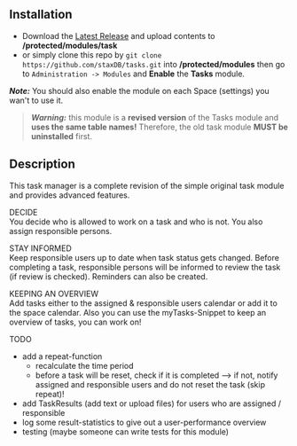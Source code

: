 ## Installation

- Download the [Latest Release](https://github.com/staxDB/tasks/releases/latest) and upload contents to **/protected/modules/task**
- or simply clone this repo by `git clone https://github.com/staxDB/tasks.git` into **/protected/modules**
then go to `Administration -> Modules` and **Enable** the **Tasks** module.

**_Note:_** You should also enable the module on each Space (settings) you wan't to use it.

> **_Warning:_** this module is a **revised version** of the Tasks module and **uses the same table names!** Therefore, the old task module **MUST be uninstalled** first.


## Description
This task manager is a complete revision of the simple original task module and provides advanced features.

DECIDE  
You decide who is allowed to work on a task and who is not. You also assign responsible persons.

STAY INFORMED  
Keep responsible users up to date when task status gets changed. Before completing a task, responsible persons will be informed to review the task (if review is checked).
Reminders can also be created.

KEEPING AN OVERVIEW  
Add tasks either to the assigned & responsible users calendar or add it to the space calendar.
Also you can use the myTasks-Snippet to keep an overview of tasks, you can work on!

TODO
- add a repeat-function
    - recalculate the time period
    - before a task will be reset, check if it is completed --> if not, notify assigned and responsible users and do not reset the task (skip repeat)!
- add TaskResults (add text or upload files) for users who are assigned / responsible
- log some result-statistics to give out a user-performance overview
- testing (maybe someone can write tests for this module)
